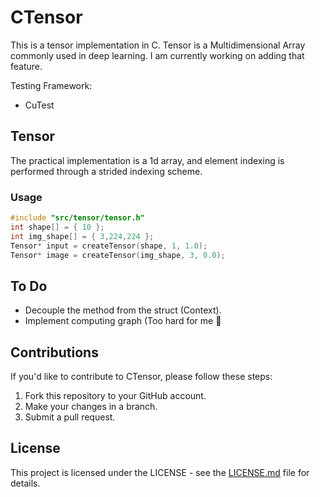 # CTensor
This is a tensor implementation in C.
Tensor is a Multidimensional Array commonly used in deep learning.
I am currently working on adding that feature.


Testing Framework:
* CuTest


## Tensor
The practical implementation is a 1d array, and element indexing is performed through a strided indexing scheme.

### Usage
```C
#include "src/tensor/tensor.h"
int shape[] = { 10 };
int img_shape[] = { 3,224,224 };
Tensor* input = createTensor(shape, 1, 1.0);
Tensor* image = createTensor(img_shape, 3, 0.0);
```

## To Do
* Decouple the method from the struct (Context).
* Implement computing graph (Too hard for me :rofl:

## Contributions
If you'd like to contribute to CTensor, please follow these steps:

1. Fork this repository to your GitHub account.
2. Make your changes in a branch.
3. Submit a pull request.

## License
This project is licensed under the LICENSE  - see the [LICENSE.md](https://github.com/YMCAlan/CTensor/blob/master/LICENSE.txt) file for details.
